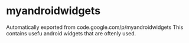 # myandroidwidgets
Automatically exported from code.google.com/p/myandroidwidgets
This contains usefu android widgets that are oftenly used.
